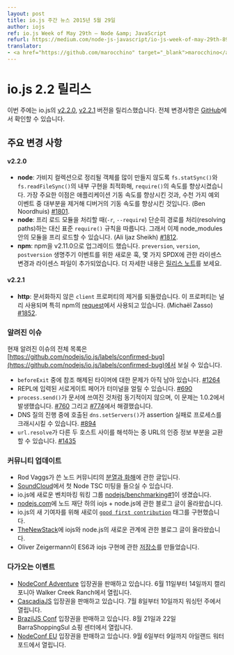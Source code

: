 ```yaml
---
layout: post
title: io.js 주간 뉴스 2015년 5월 29일
author: iojs
ref: io.js Week of May 29th — Node &amp; JavaScript
refurl: https://medium.com/node-js-javascript/io-js-week-of-may-29th-89bdeace6056
translator:
- <a href="https://github.com/marocchino" target="_blank">marocchino</a>
---
```


<!--
# io.js 2.2 releases
This week we had two io.js releases [v2.2.0](https://iojs.org/dist/v2.2.0/) and [v2.2.1](https://iojs.org/dist/v2.2.1/), complete changelog can be found [on GitHub](https://github.com/nodejs/io.js/blob/master/CHANGELOG.md).
-->

# io.js 2.2 릴리스

이번 주에는 io.js의 [v2.2.0](https://iojs.org/dist/v2.2.0/), [v2.2.1](https://iojs.org/dist/v2.2.1/) 버전을 릴리스했습니다. 전체 변경사항은 [GitHub](https://github.com/nodejs/io.js/blob/master/CHANGELOG.md)에서 확인할 수 있습니다.

<!--
### Notable changes

#### v2.2.0

* **node**: Speed-up `require()` by replacing usage of `fs.statSync()` and `fs.readFileSync()` with internal variants that are faster for this use-case and do not create as many objects for the garbage collector to clean up. The primary two benefits are: significant increase in application start-up time on typical applications and better start-up time for the debugger by eliminating almost all of the thousands of exception events. (Ben Noordhuis) [#1801](https://github.com/nodejs/io.js/pull/1801).
* **node**: Resolution of pre-load modules (`-r` or `-\-require`) now follows the standard `require()` rules rather than just resolving paths, so you can now pre-load modules in node_modules. (Ali Ijaz Sheikh) [#1812](https://github.com/nodejs/io.js/pull/1812).
* **npm**: Upgraded npm to v2.11.0. New hooks for `preversion`, `version`, and `postversion` lifecycle events, some SPDX-related license changes and license file inclusions. See the [release notes](https://github.com/npm/npm/releases/tag/v2.11.0) for full details.

#### v2.2.1

* **http**: reverts the removal of an undocumented `client` property on client connections, this property is being used in the wild, most notably by [request](https://github.com/request/request) which is used by npm. (Michaël Zasso) [#1852](https://github.com/nodejs/io.js/pull/1852).
-->

## 주요 변경 사항

#### v2.2.0

* **node**: 가비지 컬렉션으로 정리될 객체를 많이 만들지 않도록 `fs.statSync()`와 `fs.readFileSync()`의 내부 구현을 최적화해, `require()`의 속도를 향상시켰습니다. 가장 주요한 이점은 애플리케이션 기동 속도를 향상시킨 것과, 수천 가지 예외 이벤트 중 대부분을 제거해 디버거의 기동 속도를 향상시킨 것입니다. (Ben Noordhuis) [#1801](https://github.com/nodejs/io.js/pull/1801).
* **node**: 프리 로드 모듈을 처리할 때(`-r`, `--require`) 단순히 경로를 처리(resolving paths)하는 대신 표준 `require()` 규칙을 따릅니다. 그래서 이제 node\_modules 안의 모듈을 프리 로드할 수 있습니다. (Ali Ijaz Sheikh) [#1812](https://github.com/nodejs/io.js/pull/1812).
* **npm**: npm을 v2.11.0으로 업그레이드 했습니다. `preversion`, `version`, `postversion` 생명주기 이벤트를 위한 새로운 훅, 몇 가지 SPDX에 관한 라이센스 변경과 라이센스 파일이 추가되었습니다. 더 자세한 내용은 [릴리스 노트](https://github.com/npm/npm/releases/tag/v2.11.0)를 보세요.

#### v2.2.1

* **http**: 문서화하지 않은 `client` 프로퍼티의 제거를 되돌렸습니다. 이 프로퍼티는 널리 사용되며 특히 npm의 [request](https://github.com/request/request)에서 사용되고 있습니다. (Michaël Zasso) [#1852](https://github.com/nodejs/io.js/pull/1852).

<!--
### Known issues

See https://github.com/nodejs/io.js/labels/confirmed-bug for complete and current list of known issues.

* Some problems with unreferenced timers running during `beforeExit` are still to be resolved. See [#1264](https://github.com/nodejs/io.js/issues/1264).
* Surrogate pair in REPL can freeze terminal [#690](https://github.com/nodejs/io.js/issues/690)
* `process.send()` is not synchronous as the docs suggest, a regression introduced in 1.0.2, see [#760](https://github.com/nodejs/io.js/issues/760) and fix in [#774](https://github.com/nodejs/io.js/issues/774)
* Calling `dns.setServers()` while a DNS query is in progress can cause the process to crash on a failed assertion [#894](https://github.com/nodejs/io.js/issues/894)
* `url.resolve` may transfer the auth portion of the url when resolving between two full hosts, see [#1435](https://github.com/nodejs/io.js/issues/1435).

-->

### 알려진 이슈

현재 알려진 이슈의 전체 목록은 [https://github.com/nodejs/io.js/labels/confirmed-bug](https://github.com/nodejs/io.js/labels/confirmed-bug)에서 보실 수 있습니다.

* `beforeExit` 중에 참조 해제된 타이머에 대한 문제가 아직 남아 있습니다. [#1264](https://github.com/iojs/io.js/issues/1264)
* REPL에 입력된 서로게이트 페어가 터미널을 얼릴 수 있습니다. [#690](https://github.com/iojs/io.js/issues/690)
* `process.send()`가 문서에 쓰여진 것처럼 동기적이지 않으며, 이 문제는 1.0.2에서 발생했습니다. [#760](https://github.com/iojs/io.js/issues/760) 그리고 [#774](https://github.com/iojs/io.js/issues/774)에서 해결했습니다.
* DNS 질의 진행 중에 호출된 `dns.setServers()`가 assertion 실패로 프로세스를 크래시시킬 수 있습니다. [#894](https://github.com/iojs/io.js/issues/894)
* `url.resolve`가 다른 두 호스트 사이를 해석하는 중 URL의 인증 정보 부분을 교환할 수 있습니다. [#1435](https://github.com/iojs/io.js/issues/1435)

<!--
### Community Updates

* [Schism and Reconciliation](https://nodesource.com/blog/was-this-trip-really-necessary) in the Node Community by Rod Vagg.
* First Node TSC Meeting available on [SoundCloud](https://soundcloud.com/node-foundation/tsc-meeting-2015-05-27).
* io.js have got a new Benchmarking Working Group [nodejs/benchmarking#1](https://github.com/nodejs/benchmarking/issues/1).
* Blog post about iojs + node.js under Node Foundation by [nodejs.com](http://blog.nodejs.org/2015/05/15/the-nodejs-foundation-benefits-all/).
* io.js implements new [`good first contribution`](https://github.com/nodejs/io.js/labels/good%20first%20contribution) tag for new contributors.
* Blog post from [TheNewStack](http://thenewstack.io/io-js-and-node-js-have-united-and-thats-a-good-thing/) about iojs and node.js new relation.
* Oliver Zeigermann created a [repo](https://github.com/DJCordhose/ecmascript-2015-iojs) about ES6 and iojs implementation.
-->

### 커뮤니티 업데이트

* Rod Vaggs가 쓴 노드 커뮤니티의 [분열과 화해](https://nodesource.com/blog/was-this-trip-really-necessary)에 관한 글입니다.
* [SoundCloud](https://soundcloud.com/node-foundation/tsc-meeting-2015-05-27)에서 첫 Node TSC 미팅을 들으실 수 있습니다.
* io.js에 새로운 벤치마킹 워킹 그룹 [nodejs/benchmarking#1](https://github.com/nodejs/benchmarking/issues/1)이 생겼습니다.
* [nodejs.com](http://blog.nodejs.org/2015/05/15/the-nodejs-foundation-benefits-all/)에 노드 재단 하의 iojs + node.js에 관한 블로그 글이 올라왔습니다.
* io.js의 새 기여자를 위해 새로이 [`good first contribution`](https://github.com/nodejs/io.js/labels/good%20first%20contribution) 태그를 구현했습니다.
* [TheNewStack](http://thenewstack.io/io-js-and-node-js-have-united-and-thats-a-good-thing/)에 iojs와 node.js의 새로운 관계에 관한 블로그 글이 올라왔습니다.
* Oliver Zeigermann이 ES6과 iojs 구현에 관한 [저장소](https://github.com/DJCordhose/ecmascript-2015-iojs)를 만들었습니다.

<!--
### Upcoming Events

* [NodeConf Adventure](http://nodeconf.com/) tickets are on sale, June 11th - 14th at Walker Creek Ranch, CA
* [CascadiaJS](http://2015.cascadiajs.com/) tickets are on sale, July 8th - 10th at Washington State
* [BrazilJS Conf](http://braziljs.com.br/) tickets are on sale, August 21st - 22nd at Shopping Center BarraShoppingSul
* [NodeConf EU](http://nodeconf.eu/) tickets are on sale, September 6th - 9th at Waterford, Ireland
-->

### 다가오는 이벤트

* [NodeConf Adventure](http://nodeconf.com/) 입장권을 판매하고 있습니다. 6월 11일부터 14일까지 캘리포니아 Walker Creek Ranch에서 열립니다.
* [CascadiaJS](http://2015.cascadiajs.com/) 입장권을 판매하고 있습니다. 7월 8일부터 10일까지 워싱턴 주에서 열립니다.
* [BrazilJS Conf]( http://braziljs.com.br/) 입장권을 판매하고 있습니다. 8월 21일과 22일 BarraShoppingSul 쇼핑 센터에서 열립니다.
* [NodeConf EU](http://nodeconf.eu/) 입장권을 판매하고 있습니다. 9월 6일부터 9일까지 아일랜드 워터포드에서 열립니다.
